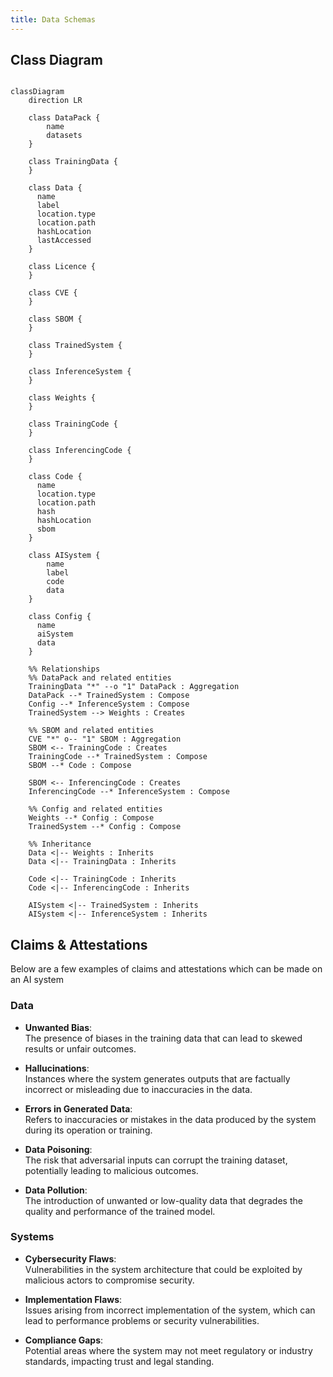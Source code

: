```yaml
---
title: Data Schemas
---
```


## Class Diagram

```mermaid

classDiagram
    direction LR

    class DataPack {
        name
        datasets
    }

    class TrainingData {
    }

    class Data {
      name
      label
      location.type
      location.path
      hashLocation
      lastAccessed
    }

    class Licence {
    }

    class CVE {
    }

    class SBOM {
    }

    class TrainedSystem {
    }

    class InferenceSystem {
    }

    class Weights {
    }

    class TrainingCode {
    }

    class InferencingCode {
    }

    class Code {
      name
      location.type
      location.path
      hash
      hashLocation
      sbom
    }

    class AISystem {
        name
        label
        code
        data
    }

    class Config {
      name
      aiSystem
      data
    }

    %% Relationships
    %% DataPack and related entities
    TrainingData "*" --o "1" DataPack : Aggregation
    DataPack --* TrainedSystem : Compose
    Config --* InferenceSystem : Compose
    TrainedSystem --> Weights : Creates

    %% SBOM and related entities
    CVE "*" o-- "1" SBOM : Aggregation
    SBOM <-- TrainingCode : Creates
    TrainingCode --* TrainedSystem : Compose
    SBOM --* Code : Compose

    SBOM <-- InferencingCode : Creates
    InferencingCode --* InferenceSystem : Compose

    %% Config and related entities
    Weights --* Config : Compose
    TrainedSystem --* Config : Compose

    %% Inheritance
    Data <|-- Weights : Inherits
    Data <|-- TrainingData : Inherits

    Code <|-- TrainingCode : Inherits
    Code <|-- InferencingCode : Inherits

    AISystem <|-- TrainedSystem : Inherits
    AISystem <|-- InferenceSystem : Inherits

```

## Claims & Attestations

Below are a few examples of claims and attestations which can be made on an AI system

### Data

- **Unwanted Bias**:  
  The presence of biases in the training data that can lead to skewed results or unfair outcomes.

- **Hallucinations**:  
  Instances where the system generates outputs that are factually incorrect or misleading due to inaccuracies in the data.

- **Errors in Generated Data**:  
  Refers to inaccuracies or mistakes in the data produced by the system during its operation or training.

- **Data Poisoning**:  
  The risk that adversarial inputs can corrupt the training dataset, potentially leading to malicious outcomes.

- **Data Pollution**:  
  The introduction of unwanted or low-quality data that degrades the quality and performance of the trained model.

### Systems

- **Cybersecurity Flaws**:  
  Vulnerabilities in the system architecture that could be exploited by malicious actors to compromise security.

- **Implementation Flaws**:  
  Issues arising from incorrect implementation of the system, which can lead to performance problems or security vulnerabilities.

- **Compliance Gaps**:  
  Potential areas where the system may not meet regulatory or industry standards, impacting trust and legal standing.
